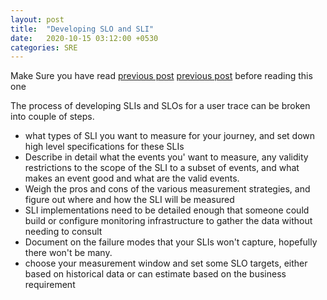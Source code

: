 ```yaml
---
layout: post
title:  "Developing SLO and SLI"
date:   2020-10-15 03:12:00 +0530
categories: SRE
--- 
```


Make Sure you have read [previous post] [previous post] before reading this one

The process of developing SLIs and SLOs for a user trace can be broken into couple of  steps.

* what types of SLI you want to measure for your journey, and set down high level specifications for these SLIs
* Describe in detail what the events you' want to measure, any validity restrictions to the scope of the SLI to a subset
of events, and what makes an event good and what are the valid events.
* Weigh the pros and cons of the various measurement strategies, and figure out where and how the SLI will be measured
* SLI implementations need to be detailed enough that someone could build or configure monitoring infrastructure to gather 
the data without needing to consult 
* Document on the failure modes that your SLIs won't capture, hopefully there won't be many.
* choose your measurement window and set some SLO targets, either based on historical data or can estimate based on the 
business requirement

[previous post]:/sre/2020/10/14/choose-good-sli.html